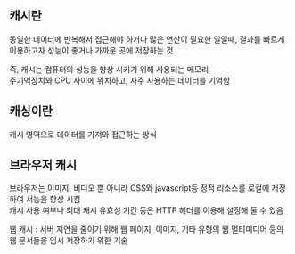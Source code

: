 ## 캐시란
동일한 데이터에 반복해서 접근해야 하거나 많은 연산이 필요한 일일때, 결과를 빠르게 이용하고자 성능이 좋거나 가까운 곳에 저장하는 것  
  
즉, 캐시는 컴퓨터의 성능을 향상 시키기 위해 사용되는 메모리  
주기억장치와 CPU 사이에 위치하고, 자주 사용하는 데이터를 기억함

## 캐싱이란
캐시 영역으로 데이터를 가져와 접근하는 방식

## 브라우저 캐시
브라우저는 이미지, 비디오 뿐 아니라 CSS와 javascript등 정적 리소스를 로컬에 저장하여 서능을 향상 시킴  
캐시 사용 여부나 최대 캐시 유효성 기간 등은 HTTP 헤더를 이용해 설정해 둘 수 있음  
  
웹 캐시 : 서버 지연을 줄이기 위해 웹 페이지, 이미지, 기타 유형의 웹 멀티미디어 등의 웹 문서들을 임시 저장하기 위한 기술
